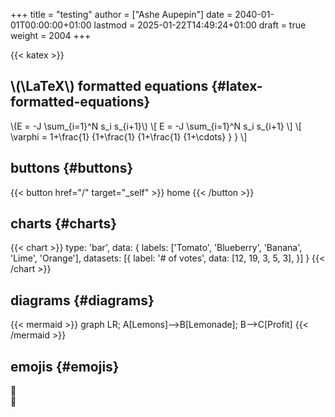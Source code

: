 +++
title = "testing"
author = ["Ashe Aupepin"]
date = 2040-01-01T00:00:00+01:00
lastmod = 2025-01-22T14:49:24+01:00
draft = true
weight = 2004
+++

{{< katex >}}


## \\(\LaTeX\\) formatted equations {#latex-formatted-equations}

\\(E = -J \sum\_{i=1}^N s\_i s\_{i+1}\\)
\\[
E = -J \sum\_{i=1}^N s\_i s\_{i+1}
\\]
\\[
 \varphi = 1+\frac{1} {1+\frac{1} {1+\frac{1} {1+\cdots} } }
\\]


## buttons {#buttons}

{{< button href="/" target="_self" >}}
home
{{< /button >}}


## charts {#charts}

{{< chart >}}
type: 'bar',
data: {
  labels: ['Tomato', 'Blueberry', 'Banana', 'Lime', 'Orange'],
  datasets: [{
    label: '# of votes',
    data: [12, 19, 3, 5, 3],
  }]
}
{{< /chart >}}


## diagrams {#diagrams}

{{< mermaid >}}
graph LR;
A[Lemons]--&gt;B[Lemonade];
B--&gt;C[Profit]
{{< /mermaid >}}


## emojis {#emojis}

🙉<br />
🪿
